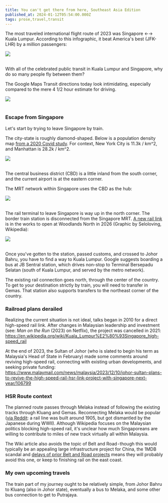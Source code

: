 ```yaml
---
title: You can't get there from here, Southeast Asia Edition
published_at: 2024-01-12T05:54:00.000Z
tags: prose,travel,transit
---
```


The most traveled international flight route of 2023 was Singapore ←→ Kuala Lumpur. According to this infographic, it beat America's best (JFK-LHR) by a million passengers:

<img src="/blog-images/seasia-1-1.jpeg"/>
<br/>
<br/>

With all of the celebrated public transit in Kuala Lumpur and Singapore, why do so many people fly between them?

The Google Maps Transit directions today look intimidating, especially compared to the mere 4 1/2 hour estimate for driving.

<img src="/blog-images/seasia-1-2.png"/>
<br/>
<br/>

### Escape from Singapore

Let's start by trying to leave Singapore by train.

The city-state is roughly diamond-shaped. Below is a population density map [from a 2020 Covid study](https://www.researchgate.net/figure/The-subzone-residential-population-density-map-of-Singapore-PD-stands-for-population_fig1_346481200). For context, New York City is 11.3k / km^2, and Manhattan is 28.2k / km^2.

<img src="/blog-images/seasia-1-3.png"/>
<br/>
<br/>

The central business district (CBD) is a little inland from the south corner, and the current airport is at the eastern corner.

The MRT network within Singapore uses the CBD as the hub:

<img src="/blog-images/seasia-1-4.png"/>
<br/>
<br/>

The rail terminal to leave Singapore is way up in the north corner. The border train station is disconnected from the Singapore MRT. [A new rail link](https://en.wikipedia.org/wiki/Johor_Bahru%E2%80%93Singapore_Rapid_Transit_System) is in the works to open at Woodlands North in 2026 (Graphic by Seloloving, Wikipedia):

<img src="/blog-images/seasia-1-5.png"/>
<br/>
<br/>

Once you've gotten to the station, passed customs, and crossed to Johor Bahru, you have to find a way to Kuala Lumpur. Google suggests boarding  a bus at JB Sentral station, which drives non-stop to Terminal Bersepadu Selatan (south of Kuala Lumpur, and served by the metro network).

The existing rail connection goes north, through the center of the country. To get to your destination strictly by train, you will need to transfer in Gemas. That station also supports transfers to the northeast corner of the country.

### Railroad plans derailed

Realizing the current situation is not ideal, talks began in 2010 for a direct high-speed rail link. After changes in Malaysian leadership and investment (see: *Man on the Run* (2023) on Netflix), the project was cancelled in 2021: https://en.wikipedia.org/wiki/Kuala_Lumpur%E2%80%93Singapore_high-speed_rail

At the end of 2023, the Sultan of Johor (who is slated to begin his term as Malaysia's Head of State in February) made some comments around reviving high-speed rail, connecting with existing urban developments, and seeking private funding: https://www.malaymail.com/news/malaysia/2023/12/10/johor-sultan-plans-to-revive-the-high-speed-rail-hsr-link-project-with-singapore-next-year/106799

### HSR Route context

The planned route passes through Melaka instead of following the existing tracks through Kluang and Gemas. Reconnecting Melaka would be popular ([via Reddit](https://www.reddit.com/r/malaysia/comments/176v3k6/why_is_there_no_train_to_malacca/): a rail line was built around 1905, but got dismantled by the Japanese during WWII). Although Wikipedia focuses on the Malaysian politics blocking high-speed rail, it's unclear how much Singaporeans are willing to contribute to miles of new track virtually all within Malaysia.

The Wiki article also avoids the topic of Belt and Road - though this would typically be an appealing large infrastructure project for China, the 1MDB scandal and [delays of prior Belt and Road projects](https://www.npr.org/2023/07/26/1183152803/malaysia-china-belt-and-road-rail-infrastructure) means they will probably avoid this one, or keep to finishing rail on the east coast.

### My own upcoming travels

The train part of my journey ought to be relatively simple, from Johor Bahru to Kluang (also in Johor state), eventually a bus to Melaka, and some other bus connection to get to Putrajaya.

<br/>
<br/>
<br/>
